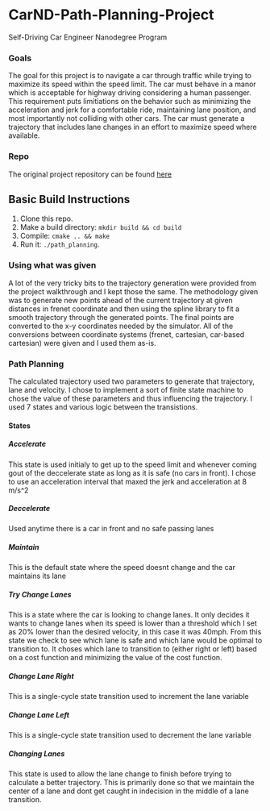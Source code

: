 # CarND-Path-Planning-Project
Self-Driving Car Engineer Nanodegree Program
   
### Goals
The goal for this project is to navigate a car through traffic while trying to maximize its speed within the speed limit.  The car must behave in a manor which is acceptable for highway driving considering a human passenger.  This requirement puts limitiations on the behavior such as minimizing the acceleration and jerk for a comfortable ride, maintaining lane position, and most importantly not colliding with other cars.  The car must generate a trajectory that includes lane changes in an effort to maximize speed where available.  

### Repo
The original project repository can be found [here](https://github.com/udacity/CarND-Path-Planning-Project)

## Basic Build Instructions

1. Clone this repo.
2. Make a build directory: `mkdir build && cd build`
3. Compile: `cmake .. && make`
4. Run it: `./path_planning`.

### Using what was given
A lot of the very tricky bits to the trajectory generation were provided from the project walkthrough and I kept those the same.  The methodology given was to generate new points ahead of the current trajectory at given distances in frenet coordinate and then using the spline library to fit a smooth trajectory through the generated points.  The final points are converted to the x-y coordinates needed by the simulator.  All of the conversions between coordinate systems (frenet, cartesian, car-based cartesian) were given and I used them as-is. 

### Path Planning
The calculated trajectory used two parameters to generate that trajectory, lane and velocity.  I chose to implement a sort of finite state machine to chose the value of these parameters and thus influencing the trajectory.  I used 7 states and various logic between the transistions.  
#### States

##### Accelerate
  This state is used initialy to get up to the speed limit and whenever coming gout of the deccelerate state as long as it is safe (no cars in front).  I chose to use an acceleration interval that maxed the jerk and acceleration at 8 m/s^2

##### Deccelerate
  Used anytime there is a car in front and no safe passing lanes

##### Maintain
  This is the default state where the speed doesnt change and the car maintains its lane

##### Try Change Lanes
  This is a state where the car is looking to change lanes.  It only decides it wants to change lanes when its speed is lower than a threshold which I set as 20% lower than the desired velocity, in this case it was 40mph.  From this state we check to see which lane is safe and which lane would be optimal to transition to.  It choses which lane to transition to (either right or left) based on a cost function and minimizing the value of the cost function.

##### Change Lane Right
  This is a single-cycle state transition used to increment the lane variable

##### Change Lane Left
  This is a single-cycle state transition used to decrement the lane variable

##### Changing Lanes
  This state is used to allow the lane change to finish before trying to calculate a better trajectory.  This is primarily done so that we maintain the center of a lane and dont get caught in indecision in the middle of a lane transition.
